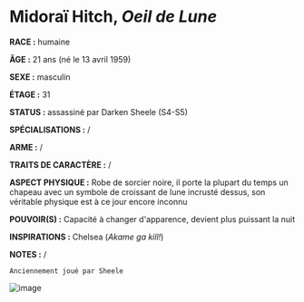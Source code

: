 # Midoraï Hitch, *Oeil de Lune*

**RACE :** humaine

**ÂGE :** 21 ans (né le 13 avril 1959)

**SEXE :** masculin

**ÉTAGE :** 31

**STATUS :** assassiné par Darken Sheele (S4-S5)

**SPÉCIALISATIONS :** /

**ARME :** /

**TRAITS DE CARACTÈRE :** /

**ASPECT PHYSIQUE :** Robe de sorcier noire, il porte la plupart du temps un chapeau avec un symbole de croissant de lune incrusté dessus, son véritable physique est à ce jour encore inconnu

**POUVOIR(S) :** Capacité à changer d'apparence, devient plus puissant la nuit

**INSPIRATIONS :** Chelsea (*Akame ga kill!*)

**NOTES :** /

`Anciennement joué par Sheele`

![image](https://enyxia.alkanife.fr/images/characters/midorai.png)
